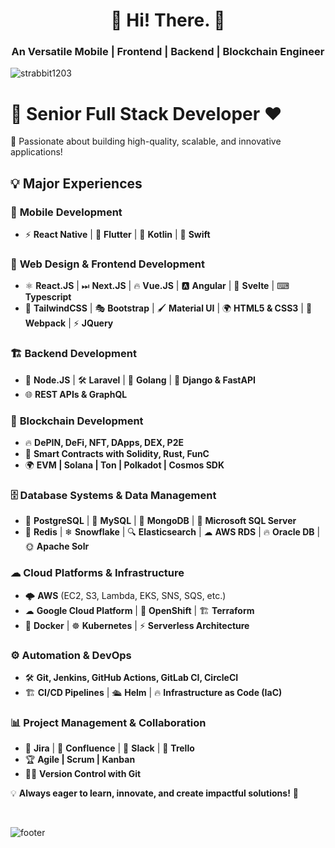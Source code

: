 <h1 align="center">👋 Hi! There. 👋</h1>
<h3 align="center">An Versatile Mobile | Frontend | Backend | Blockchain Engineer</h3>

<p align="left"> <img src="https://komarev.com/ghpvc/?username=strabbit1203&label=Profile%20views&color=0e75b6&style=flat" alt="strabbit1203" /> </p>

# 🚀 **Senior Full Stack Developer** ❤️  

🔹 Passionate about building high-quality, scalable, and innovative applications!  

## 💡 **Major Experiences**  

### 📱 **Mobile Development**  
   - ⚡ **React Native** | 🦋 **Flutter** | 📱 **Kotlin** | 🍏 **Swift**  

### 🎨 **Web Design & Frontend Development**  
   - ⚛️ **React.JS** | ⏭ **Next.JS** | 🔥 **Vue.JS** | 🅰️ **Angular** | 💫 **Svelte** | ⌨ **Typescript**  
   - 🎨 **TailwindCSS** | 🎭 **Bootstrap** | 🖌 **Material UI** | 🌍 **HTML5 & CSS3** | 🔧 **Webpack** | ⚡ **JQuery**  

### 🏗 **Backend Development**  
   - 🚀 **Node.JS** | 🛠 **Laravel** | 🦍 **Golang** | 🐍 **Django & FastAPI**  
   - 🌐 **REST APIs & GraphQL**  

### 🔗 **Blockchain Development**  
   - 🔥 **DePIN, DeFi, NFT, DApps, DEX, P2E**  
   - 💎 **Smart Contracts with Solidity, Rust, FunC**  
   - 🌍 **EVM | Solana | Ton | Polkadot | Cosmos SDK**  

### 🗄 **Database Systems & Data Management**  
   - 🐘 **PostgreSQL** | 🐬 **MySQL** | 🍃 **MongoDB** | 🏢 **Microsoft SQL Server**  
   - 🚀 **Redis** | ❄ **Snowflake** | 🔍 **Elasticsearch** | ☁ **AWS RDS** | 🔥 **Oracle DB** | 🌞 **Apache Solr**  

### ☁ **Cloud Platforms & Infrastructure**  
   - 🌩 **AWS** (EC2, S3, Lambda, EKS, SNS, SQS, etc.)  
   - ☁ **Google Cloud Platform** | 🚀 **OpenShift** | 🏗 **Terraform**  
   - 🐳 **Docker** | ☸ **Kubernetes** | ⚡ **Serverless Architecture**  

### ⚙ **Automation & DevOps**  
   - 🛠 **Git, Jenkins, GitHub Actions, GitLab CI, CircleCI**  
   - 🏗 **CI/CD Pipelines** | 🛳 **Helm** | 🔥 **Infrastructure as Code (IaC)**  

### 📊 **Project Management & Collaboration**  
   - 🎯 **Jira** | 📖 **Confluence** | 💬 **Slack** | 📌 **Trello**  
   - 🏆 **Agile | Scrum | Kanban**  
   - 🧑‍💻 **Version Control with Git**  

💡 **Always eager to learn, innovate, and create impactful solutions!** 🚀  




<br>

![footer](https://github.com/V0410/V0410/blob/main/footer.jpg)
